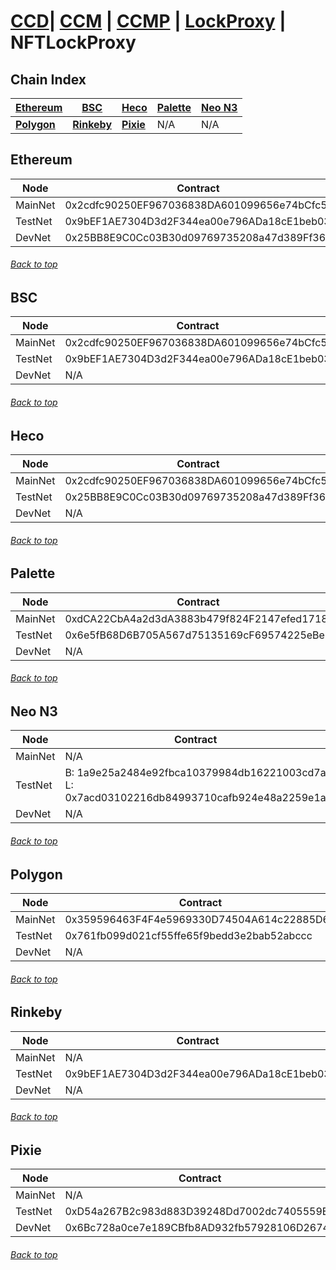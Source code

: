 <a id="menu"></a>

# [CCD](CCD.md)| [CCM](CCM.md) | [CCMP](CCMP.md) | [LockProxy](LockProxy.md) | NFTLockProxy

## Chain Index

| **[Ethereum](NFTLockProxy.md#Ethereum)**  | **[BSC](NFTLockProxy.md#BSC)**         | **[Heco](NFTLockProxy.md#HECO)**    | **[Palette](NFTLockProxy.md#Palette)** | **[Neo N3](NFTLockProxy.md#Neo-N3)** |
|-------------------------------------------|----------------------------------------|-------------------------------------|----------------------------------------|--------------------------------------|
| **[Polygon](NFTLockProxy.md#Polygon)**    | **[Rinkeby](NFTLockProxy.md#Rinkeby)** | **[Pixie](NFTLockProxy.md#Pixie)**  | N/A                                    | N/A                                  |


## Ethereum <a id="Ethereum"></a>
| Node    | Contract                                    |
|---------|---------------------------------------------|
| MainNet | 0x2cdfc90250EF967036838DA601099656e74bCfc5  |
| TestNet | 0x9bEF1AE7304D3d2F344ea00e796ADa18cE1beb03  |
| DevNet  | 0x25BB8E9C0Cc03B30d09769735208a47d389Ff36c  |
###### [Back to top](NFTLockProxy.md#menu)


## BSC <a id="BSC"></a>
| Node    | Contract                                   |
|---------|--------------------------------------------|
| MainNet | 0x2cdfc90250EF967036838DA601099656e74bCfc5 |
| TestNet | 0x9bEF1AE7304D3d2F344ea00e796ADa18cE1beb03 |
| DevNet  | N/A                                        |
###### [Back to top](NFTLockProxy.md#menu)

## Heco <a id="HECO"></a>
| Node    | Contract                                   |
|---------|--------------------------------------------|
| MainNet | 0x2cdfc90250EF967036838DA601099656e74bCfc5 |
| TestNet | 0x25BB8E9C0Cc03B30d09769735208a47d389Ff36c |
| DevNet  | N/A                                        |
###### [Back to top](NFTLockProxy.md#menu)

## Palette <a id="Palette"></a>
| Node    | Contract                                   |
|---------|--------------------------------------------|
| MainNet | 0xdCA22CbA4a2d3dA3883b479f824F2147efed1718 |
| TestNet | 0x6e5fB68D6B705A567d75135169cF69574225eBe6 |
| DevNet  | N/A                                        |
###### [Back to top](NFTLockProxy.md#menu)


## Neo N3 <a id="Neo-N3"></a>
| Node    | Contract                                                                                      |
|---------|-----------------------------------------------------------------------------------------------|
| MainNet | N/A                                                                                           |
| TestNet | B: 1a9e25a2484e92fbca10379984db16221003cd7a<br> L: 0x7acd03102216db84993710cafb924e48a2259e1a |
| DevNet  | N/A                                                                                           |
###### [Back to top](NFTLockProxy.md#menu)


## Polygon <a id="Polygon"></a>
| Node    | Contract                                   |
|---------|--------------------------------------------|
| MainNet | 0x359596463F4F4e5969330D74504A614c22885D62 |
| TestNet | 0x761fb099d021cf55ffe65f9bedd3e2bab52abccc |
| DevNet  | N/A                                        |
###### [Back to top](NFTLockProxy.md#menu)



## Rinkeby <a id="Rinkeby"></a>
| Node    | Contract                                   |
|---------|--------------------------------------------|
| MainNet | N/A                                        |
| TestNet | 0x9bEF1AE7304D3d2F344ea00e796ADa18cE1beb03 |
| DevNet  | N/A                                        |
###### [Back to top](NFTLockProxy.md#menu)


## Pixie <a id="Pixie"></a>

| Node    | Contract                                   |
|---------|--------------------------------------------|
| MainNet | N/A                                        |
| TestNet | 0xD54a267B2c983d883D39248Dd7002dc7405559E0 |
| DevNet  | 0x6Bc728a0ce7e189CBfb8AD932fb57928106D2674 |
###### [Back to top](NFTLockProxy.md#menu)


